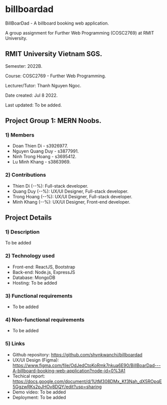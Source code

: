 # billboardad
BillBoarDad - A billboard booking web application.

A group assignment for Further Web Programming (COSC2769) at RMIT University.
## RMIT University Vietnam SGS.
Semester: 2022B.

Course: COSC2769 - Further Web Programming.

Lecturer/Tutor: Thanh Nguyen Ngoc.

Date created: Jul 8 2022.

Last updated: To be added.

## Project Group 1: MERN Noobs.
### 1) Members
+ Doan Thien Di - s3926977.
+ Nguyen Quang Duy - s3877991.
+ Ninh Trong Hoang - s3695412.
+ Lu Minh Khang - s3863969.

### 2) Contributions
+ Thien Di (--%): Full-stack developer.
+ Quang Duy (--%): UX/UI Designer, Full-stack developer.
+ Trong Hoang (--%): UX/UI Designer, Full-stack developer.
+ Minh Khang (--%): UX/UI Designer, Front-end developer.

## Project Details
### 1) Description
To be added
### 2) Technology used
+ Front-end: ReactJS, Bootstrap
+ Back-end: Node.js, ExpressJS
+ Database: MongoDB
+ Hosting: To be added
### 3) Functional requirements
+ To be added
### 4) Non-functional requirements
+ To be added
### 5) Links
+ Github repository: https://github.com/shynkwanchi/billboardad
+ UX/UI Design (Figma): https://www.figma.com/file/OdJedCtoKoRmk7nkua6E90/BillBoarDad---A-billboard-booking-web-application?node-id=0%3A1
+ Techical report: https://docs.google.com/document/d/1UtM308DMx_Kf3Nah_dX5ROpqE5GgzwRKs2pJHOv8DQY/edit?usp=sharing
+ Demo video: To be added
+ Deployment: To be added
